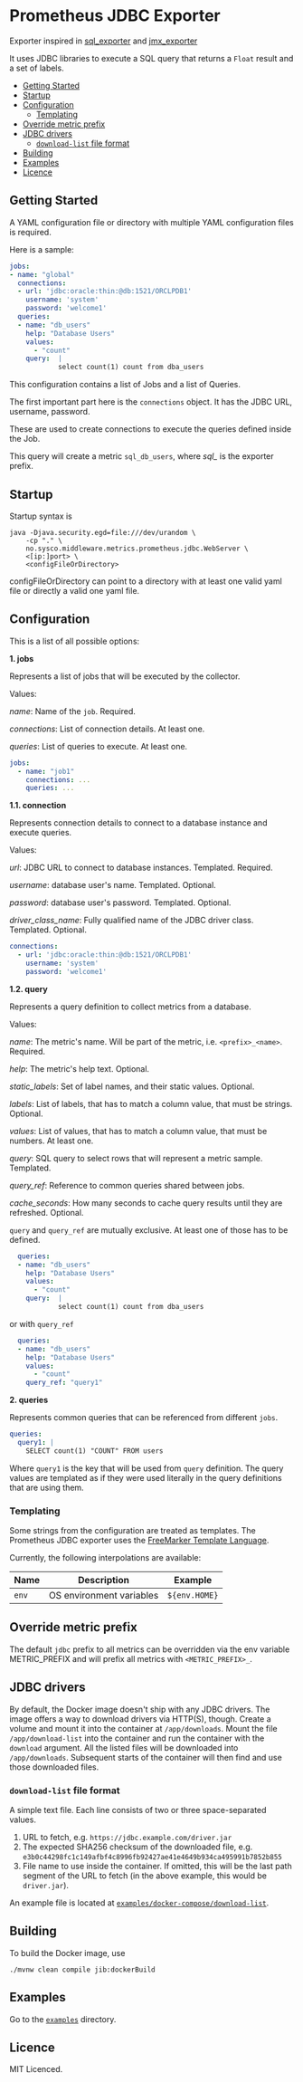 # Prometheus JDBC Exporter

Exporter inspired in [sql_exporter](https://github.com/justwatchcom/sql_exporter) and [jmx_exporter](https://github.com/prometheus/jmx_exporter)

It uses JDBC libraries to execute a SQL query that returns a `Float` result and a set of labels.

<!-- TOC -->
- [Getting Started](#getting-started)
- [Startup](#startup)
- [Configuration](#configuration)
  - [Templating](#templating)
- [Override metric prefix](#override-metric-prefix)
- [JDBC drivers](#jdbc-drivers)
  - [`download-list` file format](#download-list-file-format)
- [Building](#building)
- [Examples](#examples)
- [Licence](#licence)
<!-- /TOC -->

## Getting Started

A YAML configuration file or directory with multiple YAML configuration files is required.

Here is a sample:

```yaml
jobs:
- name: "global"
  connections:
  - url: 'jdbc:oracle:thin:@db:1521/ORCLPDB1'
    username: 'system'
    password: 'welcome1'
  queries:
  - name: "db_users"
    help: "Database Users"
    values:
      - "count"
    query:  |
            select count(1) count from dba_users
```

This configuration contains a list of Jobs and a list of Queries.

The first important part here is the `connections` object. It has the JDBC URL, username, password.

These are used to create connections to execute the queries defined inside the Job.

This query will create a metric `sql_db_users`, where *sql_* is the exporter prefix.

## Startup

Startup syntax is
```
java -Djava.security.egd=file:///dev/urandom \
    -cp "." \
    no.sysco.middleware.metrics.prometheus.jdbc.WebServer \
    <[ip:]port> \
    <configFileOrDirectory>
```

configFileOrDirectory can point to a directory with at least one valid yaml file or directly a valid one yaml file.

## Configuration

This is a list of all possible options:

**1. jobs**

Represents a list of jobs that will be executed by the collector.

Values:

*name*: Name of the `job`. Required.

*connections*: List of connection details. At least one.

*queries*: List of queries to execute. At least one.

```yaml
jobs:
  - name: "job1"
    connections: ...
    queries: ...
```

**1.1. connection**

Represents connection details to connect to a database instance and
execute queries.

Values:

*url*: JDBC URL to connect to database instances. Templated. Required.

*username*: database user's name. Templated. Optional.

*password*: database user's password. Templated. Optional.

*driver_class_name*: Fully qualified name of the JDBC driver class. Templated. Optional.

```yaml
connections:
  - url: 'jdbc:oracle:thin:@db:1521/ORCLPDB1'
    username: 'system'
    password: 'welcome1'
```

**1.2. query**

Represents a query definition to collect metrics from a database.

Values:

*name*: The metric's name. Will be part of the metric, i.e. `<prefix>_<name>`. Required.

*help*: The metric's help text. Optional.

*static_labels*: Set of label names, and their static values. Optional.

*labels*: List of labels, that has to match a column value, that must be strings. Optional.

*values*: List of values, that has to match a column value, that must be numbers. At least one.

*query*: SQL query to select rows that will represent a metric sample. Templated.

*query_ref*: Reference to common queries shared between jobs.

*cache_seconds*: How many seconds to cache query results until they are refreshed. Optional.

`query` and `query_ref` are mutually exclusive. At least one of those has to be defined.

```yaml
  queries:
  - name: "db_users"
    help: "Database Users"
    values:
      - "count"
    query:  |
            select count(1) count from dba_users
```

or with `query_ref`

```yaml
  queries:
  - name: "db_users"
    help: "Database Users"
    values:
      - "count"
    query_ref: "query1"
```

**2. queries**

Represents common queries that can be referenced from different `jobs`.

```yaml
queries:
  query1: |
    SELECT count(1) "COUNT" FROM users
```

Where `query1` is the key that will be used from `query` definition. The query
values are templated as if they were used literally in the query definitions
that are using them.

### Templating

Some strings from the configuration are treated as templates. The Prometheus
JDBC exporter uses the [FreeMarker Template Language][ftl].

Currently, the following interpolations are available:

| Name | Description | Example |
|-|-|-|
| `env`| OS environment variables | `${env.HOME}` |

[ftl]: https://freemarker.apache.org/docs/dgui_template_overallstructure.html

## Override metric prefix

The default `jdbc` prefix to all metrics can be overridden via the env variable
METRIC_PREFIX and will prefix all metrics with `<METRIC_PREFIX>_`.

## JDBC drivers

By default, the Docker image doesn't ship with any JDBC drivers. The image
offers a way to download drivers via HTTP(S), though. Create a volume and mount
it into the container at `/app/downloads`. Mount the file `/app/download-list`
into the container and run the container with the `download` argument. All the
listed files will be downloaded into `/app/downloads`. Subsequent starts of the
container will then find and use those downloaded files.

### `download-list` file format

A simple text file. Each line consists of two or three space-separated values.

1. URL to fetch, e.g. `https://jdbc.example.com/driver.jar`
2. The expected SHA256 checksum of the downloaded file, e.g.
   `e3b0c44298fc1c149afbf4c8996fb92427ae41e4649b934ca495991b7852b855`
3. File name to use inside the container. If omitted, this will be the last path
   segment of the URL to fetch (in the above example, this would be
   `driver.jar`).

An example file is located at
[`examples/docker-compose/download-list`](examples/docker-compose/download-list).

## Building

To build the Docker image, use

    ./mvnw clean compile jib:dockerBuild

## Examples

Go to the [`examples`](examples) directory.

## Licence

MIT Licenced.
